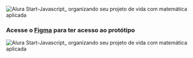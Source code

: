 
![Alura Start-Javascript_ organizando seu projeto de vida com matemática aplicada](https://github.com/marcelopaludetto/js-projeto/assets/78444171/a87cddcc-074a-4f74-8110-d8c2551a66e9)

### Acesse o [Figma](https://www.figma.com/community/file/1266748897061926443/Prot%C3%B3tipo---Javascript%3A-organizando-seu-projeto-de-vida-com-matem%C3%A1tica-aplicada) para ter acesso ao protótipo


![Alura Start-Javascript_ organizando seu projeto de vida com matemática aplicada](https://github.com/marcelopaludetto/js-projeto/assets/78444171/079f241f-8121-477e-b64c-a5251c2e306d)
